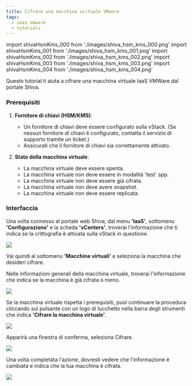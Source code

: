```yaml
---
title: Cifrare una macchina virtuale VMware
tags:
  - iaas_vmware
  - tutorials
---
```

import shivaHsmKms_000 from './images/shiva_hsm_kms_000.png'
import shivaHsmKms_001 from './images/shiva_hsm_kms_001.png'
import shivaHsmKms_002 from './images/shiva_hsm_kms_002.png'
import shivaHsmKms_003 from './images/shiva_hsm_kms_003.png'
import shivaHsmKms_004 from './images/shiva_hsm_kms_004.png'


Questo tutorial ti aiuta a cifrare una macchina virtuale IaaS VMWare dal portale Shiva.

### Prerequisiti

1. **Fornitore di chiavi (HSM/KMS)**:
   - Un fornitore di chiavi deve essere configurato sulla vStack. (Se nessun fornitore di chiavi è configurato, contatta il servizio di supporto tramite un ticket.)
   - Assicurati che il fornitore di chiavi sia correttamente attivato.

2. **Stato della macchina virtuale**:
   - La macchina virtuale deve essere spenta.
   - La macchina virtuale non deve essere in modalità 'test' spp.
   - La macchina virtuale non deve essere già cifrata.
   - La macchina virtuale non deve avere snapshot.
   - La macchina virtuale non deve essere replicata.

### Interfaccia

Una volta connesso al portale web Shiva, dal menu __'IaaS'__, sottomenu __'Configurazione'__ e la scheda __'vCenters'__, troverai l'informazione che ti indica se la crittografia è attivata sulla vStack in questione.

<img src={shivaHsmKms_000} />

Vai quindi al sottomenu __'Macchine virtuali'__ e seleziona la macchina che desideri cifrare.

Nelle informazioni generali della macchina virtuale, troverai l'informazione che indica se la macchina è già cifrata o meno.

<img src={shivaHsmKms_001} />

Se la macchina virtuale rispetta i prerequisiti, puoi continuare la procedura cliccando sul pulsante con un logo di lucchetto nella barra degli strumenti che indica __'Cifrare la macchina virtuale'__.

<img src={shivaHsmKms_002} />

Apparirà una finestra di conferma, seleziona Cifrare.

<img src={shivaHsmKms_003} />

Una volta completata l'azione, dovresti vedere che l'informazione è cambiata e indica che la tua macchina è cifrata.

<img src={shivaHsmKms_004} />